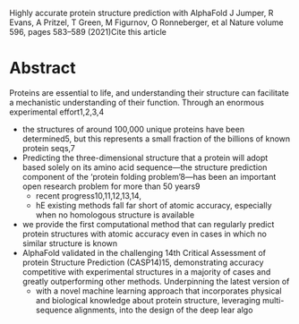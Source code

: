 Highly accurate protein structure prediction with AlphaFold
J Jumper, R Evans, A Pritzel, T Green, M Figurnov, O Ronneberger, et al
Nature volume 596, pages 583–589 (2021)Cite this article

# Abstract

Proteins are essential to life, and understanding their structure can
facilitate a mechanistic understanding of their function. Through an enormous
experimental effort1,2,3,4
* the structures of around 100,000 unique proteins have been determined5, but
  this represents a small fraction of the billions of known protein seqs,7
* Predicting the three-dimensional structure that a protein will adopt based
  solely on its amino acid sequence—the structure prediction component of the
  ‘protein folding problem’8—has been an important open research problem for
  more than 50 years9
  * recent progress10,11,12,13,14,
  * hE existing methods fall far short of atomic accuracy, especially when no
    homologous structure is available
* we provide the first computational method that can regularly predict protein
  structures with atomic accuracy even in cases in which no similar structure
  is known
* AlphaFold validated in the challenging 14th Critical Assessment of protein
  Structure Prediction (CASP14)15, demonstrating
  accuracy competitive with experimental structures in a majority of cases and
  greatly outperforming other methods.  Underpinning the latest version of
  * with a novel machine learning approach that
    incorporates physical and biological knowledge about protein structure,
    leveraging multi-sequence alignments, into the design of the deep lear algo
